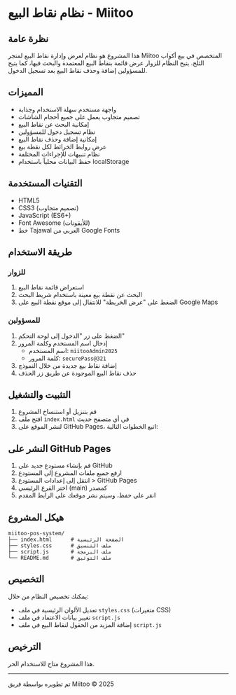 # نظام نقاط البيع - Miitoo

## نظرة عامة
هذا المشروع هو نظام لعرض وإدارة نقاط البيع لمتجر Miitoo المتخصص في بيع أكواب الثلج. يتيح النظام للزوار عرض قائمة بنقاط البيع المعتمدة والبحث فيها، كما يتيح للمسؤولين إضافة وحذف نقاط البيع بعد تسجيل الدخول.

## المميزات
- واجهة مستخدم سهلة الاستخدام وجذابة
- تصميم متجاوب يعمل على جميع أحجام الشاشات
- إمكانية البحث عن نقاط البيع
- نظام تسجيل دخول للمسؤولين
- إمكانية إضافة وحذف نقاط البيع
- عرض روابط الخرائط لكل نقطة بيع
- نظام تنبيهات للإجراءات المختلفة
- حفظ البيانات محلياً باستخدام localStorage

## التقنيات المستخدمة
- HTML5
- CSS3 (تصميم متجاوب)
- JavaScript (ES6+)
- Font Awesome (للأيقونات)
- خط Tajawal العربي من Google Fonts

## طريقة الاستخدام
### للزوار
1. استعراض قائمة نقاط البيع
2. البحث عن نقطة بيع معينة باستخدام شريط البحث
3. الضغط على "عرض الخريطة" للانتقال إلى موقع نقطة البيع على Google Maps

### للمسؤولين
1. الضغط على زر "الدخول إلى لوحة التحكم"
2. إدخال اسم المستخدم وكلمة المرور
   - اسم المستخدم: `miitooAdmin2025`
   - كلمة المرور: `securePass@321`
3. إضافة نقاط بيع جديدة من خلال النموذج
4. حذف نقاط البيع الموجودة عن طريق زر الحذف

## التثبيت والتشغيل
1. قم بتنزيل أو استنساخ المشروع
2. افتح ملف `index.html` في أي متصفح حديث
3. لنشر الموقع على GitHub Pages، اتبع الخطوات التالية:

## النشر على GitHub Pages
1. قم بإنشاء مستودع جديد على GitHub
2. ارفع جميع ملفات المشروع إلى المستودع
3. انتقل إلى إعدادات المستودع > GitHub Pages
4. اختر الفرع الرئيسي (main) كمصدر
5. انقر على حفظ، وسيتم نشر موقعك على الرابط المقدم

## هيكل المشروع
```
miitoo-pos-system/
├── index.html      # الصفحة الرئيسية
├── styles.css      # ملف التنسيق
├── script.js       # ملف البرمجة
└── README.md       # ملف التوثيق
```

## التخصيص
يمكنك تخصيص النظام من خلال:
- تعديل الألوان الرئيسية في ملف `styles.css` (متغيرات CSS)
- تغيير بيانات الاعتماد في ملف `script.js`
- إضافة المزيد من الحقول لنقاط البيع في ملف `script.js`

## الترخيص
هذا المشروع متاح للاستخدام الحر.

---

تم تطويره بواسطة فريق Miitoo &copy; 2025

